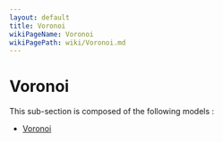 ```yaml
---
layout: default
title: Voronoi
wikiPageName: Voronoi
wikiPagePath: wiki/Voronoi.md
---
```

# Voronoi

This sub-section is composed of the following models :

* [Voronoi](references#VoronoiVoronoi)

